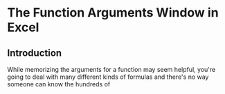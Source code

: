 # The Function Arguments Window in Excel

## Introduction
While memorizing the arguments for a function may seem helpful, you're going to deal with many different kinds of formulas and there's no way someone can know the hundreds of 

